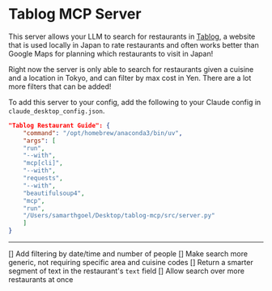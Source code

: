 # Tablog MCP Server

This server allows your LLM to search for restaurants in [Tablog](https://tabelog.com/en/rstLst/), a website that is used locally in Japan to rate restaurants and often works better than Google Maps for planning which restaurants to visit in Japan!

Right now the server is only able to search for restaurants given a cuisine and a location in Tokyo, and can filter by max cost in Yen. There are a lot more filters that can be added!

To add this server to your config, add the following to your Claude config in `claude_desktop_config.json`.

```json
"Tablog Restaurant Guide": {
    "command": "/opt/homebrew/anaconda3/bin/uv",
    "args": [
    "run",
    "--with",
    "mcp[cli]",
    "--with",
    "requests",
    "--with",
    "beautifulsoup4",
    "mcp",
    "run",
    "/Users/samarthgoel/Desktop/tablog-mcp/src/server.py"
    ]
}
```

---

[] Add filtering by date/time and number of people
[] Make search more generic, not requiring specific area and cuisine codes
[] Return a smarter segment of text in the restaurant's `text` field
[] Allow search over more restaurants at once
